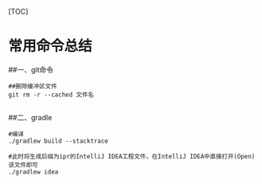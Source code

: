 [TOC]

# 常用命令总结

##一、git命令

```
##删除缓冲区文件
git rm -r --cached 文件名


```



##二、gradle

```
#编译
./gradlew build --stacktrace

#此时将生成后缀为ipr的IntelliJ IDEA工程文件，在IntelliJ IDEA中直接打开(Open)该文件即可
./gradlew idea
```

